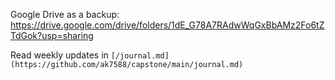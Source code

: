 Google Drive as a backup: https://drive.google.com/drive/folders/1dE_G78A7RAdwWqGxBbAMz2Fo6tZTdGok?usp=sharing

Read weekly updates in `[/journal.md](https://github.com/ak7588/capstone/main/journal.md)`

